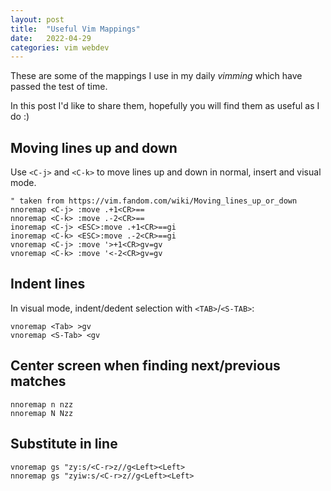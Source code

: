 ```yaml
---
layout: post
title:  "Useful Vim Mappings"
date:   2022-04-29
categories: vim webdev
---
```

These are some of the mappings I use in my daily _vimming_ which have passed
the test of time.

In this post I'd like to share them, hopefully you will find them as useful as
I do :)

## Moving lines up and down
Use `<C-j>` and `<C-k>` to move lines up and down in normal, insert and visual
mode.

<script id="asciicast-gkaVClcF6vLq7llseOpZ7BYI6" src="https://asciinema.org/a/gkaVClcF6vLq7llseOpZ7BYI6.js" async></script>

```vimscript
" taken from https://vim.fandom.com/wiki/Moving_lines_up_or_down
nnoremap <C-j> :move .+1<CR>==
nnoremap <C-k> :move .-2<CR>==
inoremap <C-j> <ESC>:move .+1<CR>==gi
inoremap <C-k> <ESC>:move .-2<CR>==gi
vnoremap <C-j> :move '>+1<CR>gv=gv
vnoremap <C-k> :move '<-2<CR>gv=gv
```

## Indent lines
In visual mode, indent/dedent selection with `<TAB>`/`<S-TAB>`:

<script id="asciicast-a1U73Uh7crcDDj6nApKO8rsSI" src="https://asciinema.org/a/a1U73Uh7crcDDj6nApKO8rsSI.js" async></script>

```vimscript
vnoremap <Tab> >gv
vnoremap <S-Tab> <gv
```

## Center screen when finding next/previous matches

```vimscript
nnoremap n nzz
nnoremap N Nzz
```

## Substitute in line

```vimscript
vnoremap gs "zy:s/<C-r>z//g<Left><Left>
nnoremap gs "zyiw:s/<C-r>z//g<Left><Left>
```
